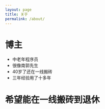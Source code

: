 ```yaml
---
layout: page
title: 关于
permalink: /about/
---
```


# 博主
 - 中老年程序员
 - 很像南郭先生
 - 40岁了还在一线搬砖
 - 三年经验用了十多年

# 希望能在一线搬砖到退休
